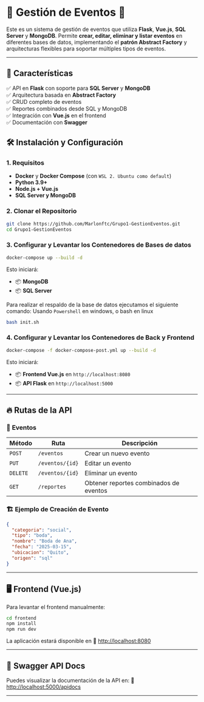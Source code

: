# 🎉 Gestión de Eventos 📅

Este es un sistema de gestión de eventos que utiliza **Flask**, **Vue.js**, **SQL Server** y **MongoDB**. Permite **crear, editar, eliminar y listar eventos** en diferentes bases de datos, implementando el **patrón Abstract Factory** y arquitecturas flexibles para soportar múltiples tipos de eventos.

---

## 🚀 Características

✅ API en **Flask** con soporte para **SQL Server** y **MongoDB**  
✅ Arquitectura basada en **Abstract Factory**  
✅ CRUD completo de eventos  
✅ Reportes combinados desde SQL y MongoDB  
✅ Integración con **Vue.js** en el frontend  
✅ Documentación con **Swagger**  


## 🛠 **Instalación y Configuración**
### **1️. Requisitos**
- **Docker** y **Docker Compose** (con `WSL 2. Ubuntu como default`)
- **Python 3.9+**
- **Node.js + Vue.js**
- **SQL Server y MongoDB**

### **2️. Clonar el Repositorio**
```bash
git clone https://github.com/Marlonftc/Grupo1-GestionEventos.git
cd Grupo1-GestionEventos
```

### **3. Configurar y Levantar los Contenedores de Bases de datos**
```bash
docker-compose up --build -d
```

Esto iniciará:

- 📦 **MongoDB**
- 📦 **SQL Server**

Para realizar el respaldo de la base de datos ejecutamos el siguiente comando:
Usando `Powershell` en windows, o bash en linux

```bash
bash init.sh
```

### **4. Configurar y Levantar los Contenedores de Back y Frontend**

```bash
docker-compose -f docker-compose-post.yml up --build -d
```
Esto iniciará:

- 📦 **Frontend Vue.js** en `http://localhost:8080`
- 📦 **API Flask** en `http://localhost:5000`


---

## 🔥 **Rutas de la API**
### 📝 **Eventos**
| Método | Ruta                | Descripción                              |
|--------|---------------------|------------------------------------------|
| `POST` | `/eventos`          | Crear un nuevo evento                   |
| `PUT`  | `/eventos/{id}`     | Editar un evento                        |
| `DELETE` | `/eventos/{id}`   | Eliminar un evento                      |
| `GET`  | `/reportes`         | Obtener reportes combinados de eventos  |

### 🏗 **Ejemplo de Creación de Evento**
```json
{
  "categoria": "social",
  "tipo": "boda",
  "nombre": "Boda de Ana",
  "fecha": "2025-03-15",
  "ubicacion": "Quito",
  "origen": "sql"
}
```

---

## 🖥 **Frontend (Vue.js)**
Para levantar el frontend manualmente:

```bash
cd frontend
npm install
npm run dev
```
La aplicación estará disponible en 🔗 [http://localhost:8080](http://localhost:8080)

---

## 📖 **Swagger API Docs**
Puedes visualizar la documentación de la API en:
🔗 [http://localhost:5000/apidocs](http://localhost:5000/apidocs)

---

